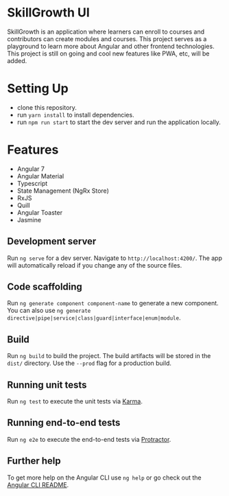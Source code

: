 # SkillGrowth UI

SkillGrowth is an application where learners can enroll to courses and contributors can create modules and courses. This project serves as a playground to learn more about Angular and other frontend technologies. This project is still on going and cool new features like PWA, etc, will be added.

# Setting Up
- clone this repository.
- run `yarn install` to install dependencies.
- run `npm run start` to start the dev server and run the application locally.

# Features
- Angular 7
- Angular Material
- Typescript
- State Management (NgRx Store)
- RxJS
- Quill
- Angular Toaster
- Jasmine

## Development server

Run `ng serve` for a dev server. Navigate to `http://localhost:4200/`. The app will automatically reload if you change any of the source files.

## Code scaffolding

Run `ng generate component component-name` to generate a new component. You can also use `ng generate directive|pipe|service|class|guard|interface|enum|module`.

## Build

Run `ng build` to build the project. The build artifacts will be stored in the `dist/` directory. Use the `--prod` flag for a production build.

## Running unit tests

Run `ng test` to execute the unit tests via [Karma](https://karma-runner.github.io).

## Running end-to-end tests

Run `ng e2e` to execute the end-to-end tests via [Protractor](http://www.protractortest.org/).

## Further help

To get more help on the Angular CLI use `ng help` or go check out the [Angular CLI README](https://github.com/angular/angular-cli/blob/master/README.md).
